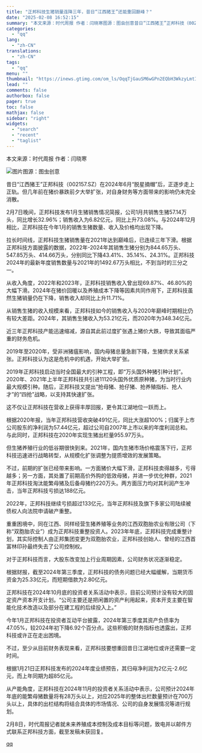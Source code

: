 ```yaml
---
title: "正邦科技生猪销量连降三年，昔日“江西猪王”还能重回巅峰？"
date: "2025-02-08 16:52:15"
summary: "本文来源：时代周报 作者：闫晓寒图源：图虫创意昔日“江西猪王”正邦科技（002157.SZ）在202..."
categories:
  - "qq"
lang:
  - "zh-CN"
translations:
  - "zh-CN"
tags:
  - "qq"
menu: ""
thumbnail: "https://inews.gtimg.com/om_ls/OqqTjGauSM6wGPn2EQbH3WkzyLmtIK67RPjH0NDNcM7rcAA_640360/0"
lead: ""
comments: false
authorbox: false
pager: true
toc: false
mathjax: false
sidebar: "right"
widgets:
  - "search"
  - "recent"
  - "taglist"
---
```


本文来源：时代周报 作者：闫晓寒

![图片](https://inews.gtimg.com/om_bt/Oxc68lrUnM-EwfyqqRknoNNsDbmlsf2jiaU5QbUohgH0YAA/641)图源：图虫创意

昔日“江西猪王”正邦科技（002157.SZ）在2024年6月“脱星摘帽”后，正逐步走上正轨。但几年前在猪价暴跌前夕大举扩张，对自身财务等方面带来的影响仍未完全消散。

2月7日晚间，正邦科技发布1月生猪销售情况简报，公司1月共销售生猪57.14万头，同比增长32.96%；销售收入为6.82亿元，同比上升73.08%。与2024年12月相比，正邦科技在今年1月的销售生猪数量、收入及价格均出现下降。

拉长时间线，正邦科技生猪销售量在2021年达到巅峰后，已连续三年下滑。根据正邦科技方面披露的数据，2022年-2024年其销售生猪分别为844.65万头、547.85万头、414.66万头，分别同比下降43.41%、35.14%、24.31%。正邦科技2024年的最新年度销售数量与2021年的1492.67万头相比，不到当时的三分之一。

从收入角度，2022年和2023年，正邦科技销售收入曾出现69.87%、46.80%的大幅下滑。2024年在猪价回暖以及养殖成本下降等因素共同作用下，正邦科技虽然生猪销量仍在下降，销售收入却同比上升11.71%。

从销售生猪的收入规模来看，正邦科技如今的销售收入与2020年巅峰时期相比仍有较大差距。2024年，其销售生猪收入为53.21亿元，而2020年为348.34亿元。

近三年正邦科技产能迅速缩减，源自其此前过度扩张遇上猪价大跌，导致其面临严重的财务危机。

2019年至2020年，受非洲猪瘟影响，国内母猪总量急剧下降，生猪供求关系紧张。正邦科技认为这是危机中的机遇，开始大举扩张。

2019年正邦科技启动当时全国最大的引种工程，即“万头国外种猪引种计划”。2020年、2021年上半年正邦科技共引进11120头国外优质原种猪，为当时行业内最大规模引种。随后，正邦科技又提出“抢母猪、抢仔猪、抢养殖指标、抢人才”的“四抢”战略，以支持其快速扩张。

这不仅让正邦科技在营收上获得丰厚回报，更令其江湖地位一跃而上。

根据2020年报，当年正邦科技营收突破491亿元，同比大涨超100%；归属于上市公司股东的净利润为57.44亿元，超过公司自2007年上市以来的年度利润总和。与此同时，正邦科技在2020年实现生猪出栏量955.97万头。

但生猪养殖行业的低谷期很快到来。2021年，国内生猪市场价格震荡下行，正邦科技迅速进行战略转型，从规模化扩张调整为提质增效的发展策略。

不过，前期的扩张已经带来影响。一方面猪价大幅下滑，正邦科技卖得越多，亏得越多；另一方面，其处置了前期高价外购的低效母猪，并进一步优化种群，2021年正邦科技淘汰能繁母猪及后备母猪约220万头。两方面压力均对其利润产生冲击，当年正邦科技亏损达188亿元。

2022年，正邦科技继续亏损超过133亿元，当年正邦科技及旗下多家公司陆续被债权人向法院申请破产重整。

重重困境中，同在江西、同样经营生猪养殖等业务的江西双胞胎农业有限公司（下称“双胞胎农业”）成为正邦科技重整投资人。2023年年底，正邦科技完成重整计划，其实际控制人由正邦集团变更为双胞胎农业，正邦科技创始人、曾经的江西首富林印孙最终失去了公司控制权。

对于正邦科技而言，大股东改变加上行业周期因素，公司财务状况逐渐稳定。

根据财报，截至2024年第三季度，正邦科技的债务问题已经大幅缓解，当期货币资金为25.33亿元，而短期借款为2.80亿元。

正邦科技在2024年10月底的投资者关系活动中表示，目前公司预计没有较大的固定资产资本开支计划。“公司主要还是把闲置的资产利用起来，资本开支主要在智能化技术改造以及部分在建工程的后续投入上。”

今年1月正邦科技在投资者互动平台披露，2024年第三季度其资产负债率为47.05%，较2024年初下降6.92个百分点。这些积极的财务指标也透露出，正邦科技或许正在走出困境。

不过，至少从目前财务表现来看，正邦科技要想重回昔日江湖地位或许还需要一定时间。

根据1月21日正邦科技发布的2024年度业绩预告，其归母净利润为2亿元-2.6亿元，而上年同期为超85亿元。

从产能角度，正邦科技在2024年11月的投资者关系活动中表示，公司预计2024年年底的能繁母猪数量将有28万头以上，对应2025年的整体出栏数量预计在700万头以上，具体的出栏结构将结合具体的市场情况、公司的自身发展情况等进行规划。

2月8日，时代周报记者就未来养殖成本控制及成本目标等问题，致电并以邮件方式联系正邦科技方面，截至发稿未获回复。

[qq](https://new.qq.com/rain/a/20250208A05ZON00)
